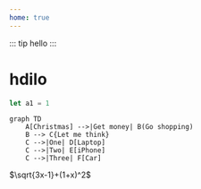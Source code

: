 ```yaml
---
home: true
---
```



::: tip
 hello
:::

# hdilo


```js
let a1 = 1
```

```mermaid
graph TD
    A[Christmas] -->|Get money| B(Go shopping)
    B --> C{Let me think}
    C -->|One| D[Laptop]
    C -->|Two| E[iPhone]
    C -->|Three| F[Car]
```

$\sqrt{3x-1}+(1+x)^2$